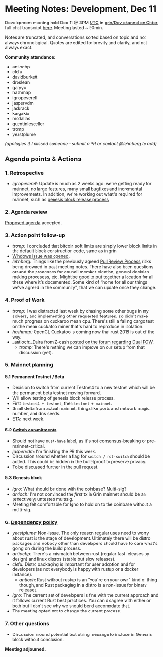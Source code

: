 # Meeting Notes: Development, Dec 11

Development meeting held Dec 11 @ 3PM [UTC](http://www.timebie.com/std/utc.php) in [grin/Dev channel on Gitter](https://gitter.im/grin_community/dev), full chat transcript [here](https://gitter.im/grin_community/dev?at=5c0fd1204808192b031decc7). Meeting lasted ~ 90min.

Notes are truncated, and conversations sorted based on topic and not always chronological. Quotes are edited for brevity and clarity, and not always exact. 

**Community attendance:**
* antiochp
* clefu
* davidburkett
* droslean
* garyyu
* hashmap
* ignopeverell
* jaspervdm
* jackrack
* kargakis
* mcdallas
* quentinlesceller
* tromp
* yeastplume

_(apologies if I missed someone - submit a PR or contact @lehnberg to add)_


## Agenda points & Actions

### 1. Retrospective
* _ignopeverell:_ Update is much as 2 weeks ago: we're getting ready for mainnet, no large features, many small bugfixes and incremental improvements. In addition, we're working out what's required for mainnet, such as [genesis block release process](https://github.com/mimblewimble/grin/issues/2053).

### 2. Agenda review
[Proposed agenda](https://github.com/mimblewimble/grin-pm/issues/24) accepted.

### 3. Action point follow-up
* _tromp:_ I concluded that bitcoin soft limits are simply lower block limits in the default block construction code, same as in grin
* [Windows issue was opened](https://github.com/mimblewimble/grin/issues/2062).
* _lehnberg:_ Things like the previously agreed [Pull Review Process](https://github.com/mimblewimble/grin-pm/blob/master/notes/20181127-meeting-development.md#6-pull-request-review-process) risks being drowned in past meeting notes. There have also been questions around the processes for council member election, general decision making procesess, etc. Might be good to put together a location for all these where it’s documented. Some kind of “home for all our things we’ve agreed in the community", that we can update once they change.

### 4. Proof of Work
* _tromp:_ I was distracted last week by chasing some other bugs in my solvers, and implementing other requested features. so didn't make much progress on cuckaroo mean cpu. There's still a failing cargo test on the mean cuckatoo miner that's hard to reproduce in isolation.
* _hashmap:_ OpenCL Cuckatoo is coming now that rust 2018 is out of the way.
* _antioch:_Daira from Z-cash [posted on the forum regarding Dual POW](https://www.grin-forum.org/t/how-would-block-rewards-work-with-2-mining-algorithms/864/5).
   * _tromp:_ There's nothing we can improve on our setup from that discussion (yet).

### 5. Mainnet planning

#### 5.1 Permanent Testnet / Beta

* Decision to switch from current Testnet4 to a new testnet which will be the permanent beta testnet moving forward.
* Will allow testing of genesis block release process.
* First `testnet4 + testnet`, then `testnet + mainnet`.
* Small delta from actual mainnet, things like ports and network magic number, and dns seeds.
* ETA: next week.

#### 5.2 [Switch commitments](https://github.com/mimblewimble/grin/issues/998)

* Should not have `must-have` label, as it's not consensus-breaking or pre-mainnet-critical.
* _jaspervdm:_ I'm finishing the PR this week.
* Discussion around whether a flag for `switch / not-switch` should be added. This could be hidden in the bulletproof to preserve privacy.
* To be discussed further in the pull request.

#### 5.3 Genesis block
* _igno:_ What should be done with the coinbase? Multi-sig?
* _antioch:_ I'm not convinced the _first_ tx in Grin mainnet should be an (effectively) untested multisig.
* Meeting felt comfortable for Igno to hold on to the coinbase without a multi-sig.

### 6. [Dependency policy](https://github.com/mimblewimble/grin/issues/2103)
* _yeastplume:_ Non-issue. The only reason regular uses need to worry about rust is the stage of development. Ultimately there will be distro packages and nobody other than developers should have to care what's going on during the build process.
* _antiochp:_ There's a mismatch between rust (regular fast releases by design) and linux distros (stable but slow releases).
* _clefu:_ Distro packaging is important for user adoption and for developers (as not everybody is happy with rustup or a docker instance).
   * _antioch:_ Rust without rustup is an "you're on your own" kind of thing though, and Rust packaging in a distro is a non-issue for binary releases.
* _igno:_ The current set of developers is fine with the current approach and it follows current Rust best practices. You can disagree with either or both but I don't see why we should bend accomodate that.
* The meeting opted not to change the current process.


### 7. Other questions

* Discussion around potential text string message to include in Genesis block without conclusion.


**Meeting adjourned.**
